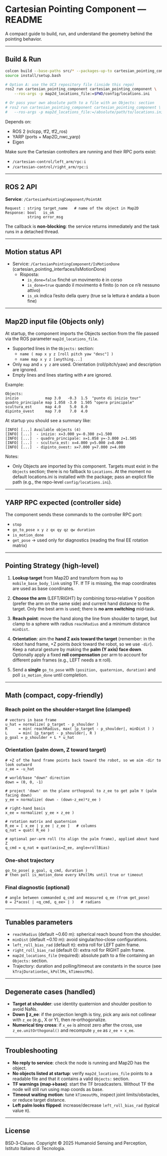 # Cartesian Pointing Component — README

A compact guide to build, run, and understand the geometry behind the pointing behavior.

---

## Build & Run

```bash
colcon build --base-paths src/* --packages-up-to cartesian_pointing_component
source install/setup.bash

# Option A: use the UC3 repository file (inside this repo)
ros2 run cartesian_pointing_component cartesian_pointing_component \
    --ros-args -p map2d_locations_file:=$PWD/config/locations.ini

# Or pass your own absolute path to a file with an Objects: section
# ros2 run cartesian_pointing_component cartesian_pointing_component \
#   --ros-args -p map2d_locations_file:=/absolute/path/to/locations.ini
```

Depends on:

* ROS 2 (rclcpp, tf2, tf2_ros)
* YARP (ports + Map2D_nwc_yarp)
* Eigen

Make sure the Cartesian controllers are running and their RPC ports exist:

* `/cartesian-control/left_arm/rpc:i`
* `/cartesian-control/right_arm/rpc:i`

---

## ROS 2 API

**Service**: `/CartesianPointingComponent/PointAt`

```text
Request : string target_name   # name of the object in Map2D
Response: bool   is_ok
          string error_msg
```

The callback is **non‑blocking**: the service returns immediately and the task runs in a detached thread.

---

## Motion status API

- Service: `/CartesianPointingComponent/IsMotionDone` (cartesian_pointing_interfaces/IsMotionDone)
    - Risposta:
        - `is_done=false` finché un movimento è in corso
        - `is_done=true` quando il movimento è finito (o non ce n’è nessuno attivo)
        - `is_ok` indica l’esito della query (true se la lettura è andata a buon fine)

---

## Map2D input file (Objects only)

At startup, the component imports the Objects section from the file passed via the ROS parameter `map2d_locations_file`.

- Supported lines in the `Objects:` section:
    - `name ( map x y z [roll pitch yaw "desc"] )`
    - `name map x y z [anything...]`
- Only `map` and `x y z` are used. Orientation (roll/pitch/yaw) and description are ignored.
- Empty lines and lines starting with `#` are ignored.

Example:

```
Objects:
inizio            map 3.0   -0.3  1.5  "punto di inizio tour"
quadro_principale map 1.058 -3.0  1.505 "opera principale"
scultura_est      map 4.0    5.0  8.0
dipinto_ovest     map 7.0    7.0  4.0
```

At startup you should see a summary like:

```
[INFO] [...] Available objects (4)
[INFO] [...]  - inizio: x=3.000 y=-0.300 z=1.500
[INFO] [...]  - quadro_principale: x=1.058 y=-3.000 z=1.505
[INFO] [...]  - scultura_est: x=4.000 y=5.000 z=8.000
[INFO] [...]  - dipinto_ovest: x=7.000 y=7.000 z=4.000
```

Notes:
- Only Objects are imported by this component. Targets must exist in the `Objects` section; there is no fallback to `Locations`.
    At the moment no default locations.ini is installed with the package; pass an explicit file path (e.g., the repo-level `config/locations.ini`).

---

## YARP RPC expected (controller side)

The component sends these commands to the controller RPC port:

* `stop`
* `go_to_pose x y z qx qy qz qw duration`
* `is_motion_done`
* `get_pose`  → used only for diagnostics (reading the final EE rotation matrix)

---

## Pointing Strategy (high‑level)

1. **Lookup target** from Map2D and transform from `map` to `mobile_base_body_link` using TF. If TF is missing, the map coordinates are used as base coordinates.

2. **Choose the arm** (LEFT/RIGHT) by combining torso‑relative Y position (prefer the arm on the same side) and current hand distance to the target. Only the best arm is used; there is **no arm switching** mid‑task.

3. **Reach point**: move the hand along the line from shoulder to target, but clamp to a sphere with radius `reachRadius` and a minimum distance `minDist`.

4. **Orientation**: aim the **hand Z axis toward the target** (remember: in the robot hand frame, +Z points *back* toward the robot, so we use `-dir`). Keep a natural gesture by making the **palm (Y axis) face down**. Optionally apply a fixed **roll compensation** per arm to account for different palm frames (e.g., LEFT needs a π roll).

5. Send a **single** `go_to_pose` with `(position, quaternion, duration)` and poll `is_motion_done` until completion.

---

## Math (compact, copy‑friendly)

### Reach point on the shoulder→target line (clamped)

```
# vectors in base frame
u_hat = normalize( p_target - p_shoulder )
R     = min( reachRadius, max( |p_target - p_shoulder|, minDist ) )
L     = min( |p_target - p_shoulder|, R )
p_goal = p_shoulder + L * u_hat
```

### Orientation (palm down, Z toward target)

```
# +Z of the hand frame points back toward the robot, so we aim -dir to look outward
z_ee = -u_hat

# world/base "down" direction
down = (0, 0, -1)

# project 'down' on the plane orthogonal to z_ee to get palm Y (palm facing down)
y_ee = normalize( down - (down·z_ee)*z_ee )

# right‑hand basis
x_ee = normalize( y_ee × z_ee )

# rotation matrix and quaternion
R_ee = [ x_ee | y_ee | z_ee ]   # columns
q_nat = quat( R_ee )

# optional per‑arm roll (to align the palm frame), applied about hand Z
q_cmd = q_nat ⊗ quat(axis=Z_ee, angle=rollBias)
```

### One-shot trajectory

```
go_to_pose( p_goal, q_cmd, duration )
# then poll is_motion_done every kPollMs until true or timeout
```

### Final diagnostic (optional)

```
# angle between commanded q_cmd and measured q_ee (from get_pose)
θ = 2*acos( | <q_cmd, q_ee> | )   # radians
```

---

## Tunables parameters

* `reachRadius`  (default ~0.60 m): spherical reach bound from the shoulder.
* `minDist`      (default ~0.10 m): avoid singular/too‑close configurations.
* `left_roll_bias_rad`  (default π): extra roll for LEFT palm frame.
* `right_roll_bias_rad` (default 0): extra roll for RIGHT palm frame.
* `map2d_locations_file` (required): absolute path to a file containing an `Objects:` section.
* Trajectory: duration and polling/timeout are constants in the source (see `kTrajDurationSec`, `kPollMs`, `kTimeoutMs`).

---

## Degenerate cases (handled)

* **Target at shoulder**: use identity quaternion and shoulder position to avoid NaNs.
* **Down ∥ z_ee**: if the projection length is tiny, pick any axis not collinear with `z_ee` (e.g., X or Y), then re‑orthogonalize.
* **Numerical tiny cross**: if `x_ee` is almost zero after the cross, use `z_ee.unitOrthogonal()` and recompute `y_ee` as `z_ee × x_ee`.

---

## Troubleshooting

* **No reply to service**: check the node is running and Map2D has the object.
* **No objects listed at startup**: verify `map2d_locations_file` points to a readable file and that it contains a valid `Objects:` section.
* **TF warnings (map→base)**: start the TF broadcasters. Without TF the node will still run using map coords as base.
* **Timeout waiting motion**: tune `kTimeoutMs`, inspect joint limits/obstacles, or reduce target distance.
* **Left palm looks flipped**: increase/decrease `left_roll_bias_rad` (typical value π).

---

## License

BSD‑3‑Clause. Copyright © 2025 Humanoid Sensing and Perception, Istituto Italiano di Tecnologia.
